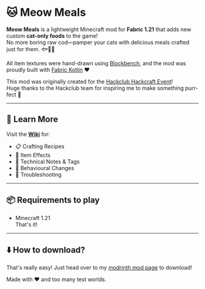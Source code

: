 # 🐱 Meow Meals

**Meow Meals** is a lightweight Minecraft mod for **Fabric 1.21** that adds new custom **cat-only foods** to the game!  
No more boring raw cod—pamper your cats with delicious meals crafted just for them. 🐟🥩✨

All item textures were hand-drawn using [Blockbench](https://www.blockbench.net/), and the mod was proudly built with [Fabric Kotlin](https://fabricmc.net/) ❤️

This mod was originally created for the [Hackclub Hackcraft Event](https://hackcraft.hackclub.com/)!  
Huge thanks to the Hackclub team for inspiring me to make something purr-fect 🐾

---

## 📖 Learn More

Visit the [**Wiki**](https://github.com/Spacexplorer11/Meow_Meals/wiki) for:
- 📋 Crafting Recipes
- 🐾 Item Effects
- 🔧 Technical Notes & Tags
- 🧪 Behavioural Changes
- 🐛 Troubleshooting

---

## 📦 Requirements to play

- Minecraft 1.21  
That's it!

---

## ⬇️ How to download?

That's really easy! Just head over to my [modrinth mod page]() to download!

Made with ❤️ and too many test worlds.
